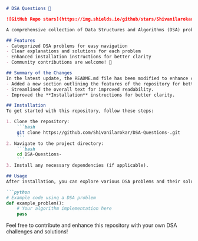 ```markdown
# DSA Questions 🤖

![GitHub Repo stars](https://img.shields.io/github/stars/Shivanilarokar/DSA-Questions-) ![GitHub forks](https://img.shields.io/github/forks/Shivanilarokar/DSA-Questions-) ![GitHub issues](https://img.shields.io/github/issues/Shivanilarokar/DSA-Questions-)

A comprehensive collection of Data Structures and Algorithms (DSA) problems to help developers and learners practice and enhance their coding skills through a variety of algorithmic challenges.

## Features
- Categorized DSA problems for easy navigation
- Clear explanations and solutions for each problem
- Enhanced installation instructions for better clarity
- Community contributions are welcome! 🤝

## Summary of the Changes
In the latest update, the README.md file has been modified to enhance clarity and organization. The following changes were made:
- Added a new section outlining the features of the repository for better visibility.
- Streamlined the overall text for improved readability.
- Improved the **Installation** instructions for better clarity.

## Installation
To get started with this repository, follow these steps:

1. Clone the repository:
    ```bash
    git clone https://github.com/Shivanilarokar/DSA-Questions-.git
    ```
2. Navigate to the project directory:
    ```bash
    cd DSA-Questions-
    ```
3. Install any necessary dependencies (if applicable).

## Usage
After installation, you can explore various DSA problems and their solutions. Here is a simple example of how you might define a function for a DSA problem:

```python
# Example code using a DSA problem
def example_problem():
    # Your algorithm implementation here
    pass
```

Feel free to contribute and enhance this repository with your own DSA challenges and solutions!
```